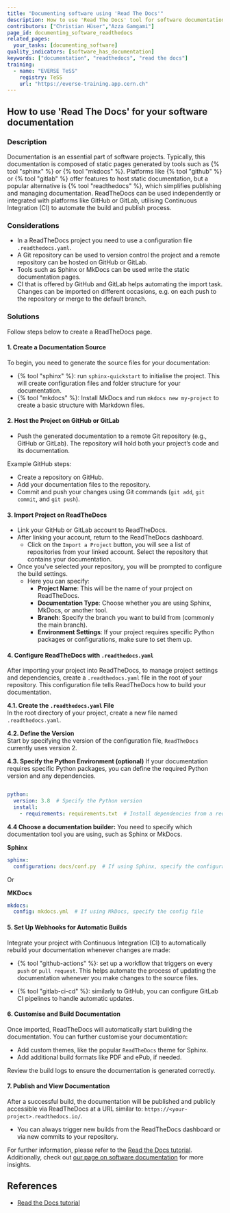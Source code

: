 ```yaml
---
title: "Documenting software using 'Read The Docs'"
description: How to use 'Read The Docs' tool for software documentation?
contributors: ["Christian Hüser","Azza Gamgami"]
page_id: documenting_software_readthedocs
related_pages:
  your_tasks: [documenting_software]
quality_indicators: [software_has_documentation]
keywords: ["documentation", "readthedocs", "read the docs"]
training:
  - name: "EVERSE TeSS"
    registry: TeSS
    url: "https://everse-training.app.cern.ch"
---
```


## How to use 'Read The Docs' for your software documentation
 
### Description

Documentation is an essential part of software projects. Typically, this documentation is composed of static pages generated by tools such as {% tool "sphinx" %} or {% tool "mkdocs" %}. Platforms like {% tool "github" %} or {% tool "gitlab" %} offer features to host static documentation, but a popular alternative is {% tool "readthedocs" %}, which simplifies publishing and managing documentation. ReadTheDocs can be used independently or integrated with platforms like GitHub or GitLab, utilising Continuous Integration (CI) to automate the build and publish process.

### Considerations

- In a ReadTheDocs project you need to use a configuration file `.readthedocs.yaml`.
- A Git repository can be used to version control the project and a remote repository can be hosted on GitHub or GitLab.
- Tools such as Sphinx or MkDocs can be used write the static documentation pages.
- CI that is offered by GitHub and GitLab helps automating the import task. Changes can be imported on different occasions, e.g. on each push to the repository or merge to the default branch.

### Solutions

Follow steps below to create a ReadTheDocs page.

#### 1. Create a Documentation Source

To begin, you need to generate the source files for your documentation:

* {% tool "sphinx" %}: run `sphinx-quickstart` to initialise the project. This will create configuration files and folder structure for your documentation.
* {% tool "mkdocs" %}: Install MkDocs and run `mkdocs new my-project` to create a basic structure with Markdown files.

#### 2. Host the Project on GitHub or GitLab

* Push the generated documentation to a remote Git repository (e.g., GitHub or GitLab). The repository will hold both your project’s code and its documentation.

Example GitHub steps:

* Create a repository on GitHub.
* Add your documentation files to the repository.
* Commit and push your changes using Git commands (`git add`, `git commit`, and `git push`).

#### 3. Import Project on ReadTheDocs

* Link your GitHub or GitLab account to ReadTheDocs.
* After linking your account, return to the ReadTheDocs dashboard.
   * Click on the `Import a Project` button, you will see a list of repositories from your linked account. Select the repository that contains your documentation.
* Once you've selected your repository, you will be prompted to configure the build settings.
   * Here you can specify:
     - **Project Name**: This will be the name of your project on ReadTheDocs.
     - **Documentation Type**: Choose whether you are using Sphinx, MkDocs, or another tool.
     - **Branch**: Specify the branch you want to build from (commonly the main branch).
     - **Environment Settings**: If your project requires specific Python packages or configurations, make sure to set them up.

#### 4. Configure ReadTheDocs with `.readthedocs.yaml`

After importing your project into ReadTheDocs, to manage project settings and dependencies, create a `.readthedocs.yaml` file in the root of your repository. This configuration file tells ReadTheDocs how to build your documentation. 

**4.1. Create the `.readthedocs.yaml` File**  
In the root directory of your project, create a new file named `.readthedocs.yaml`.

**4.2. Define the Version**  
Start by specifying the version of the configuration file, `ReadTheDocs` currently uses version 2.  

**4.3. Specify the Python Environment (optional)**
If your documentation requires specific Python packages, you can define the required Python version and any dependencies.

```yaml

python:
  version: 3.8  # Specify the Python version
  install:
    - requirements: requirements.txt  # Install dependencies from a requirements file

 ```

 **4.4 Choose a documentation builder:**
You need to specify which documentation tool you are using, such as Sphinx or MkDocs.

**Sphinx**

```yaml
sphinx:
  configuration: docs/conf.py  # If using Sphinx, specify the configuration file path
```

Or 

**MKDocs**

```yaml
mkdocs:
  config: mkdocs.yml  # If using MkDocs, specify the config file
```


#### 5. Set Up Webhooks for Automatic Builds

Integrate your project with Continuous Integration (CI) to automatically rebuild your documentation whenever changes are made:

* {% tool "github-actions" %}: set up a workflow that triggers on every `push` or `pull request`. This helps automate the process of updating the documentation whenever you make changes to the source files.
  
* {% tool "gitlab-ci-cd" %}: similarly to GitHub, you can configure GitLab CI pipelines to handle automatic updates.

#### 6. Customise and Build Documentation

Once imported, ReadTheDocs will automatically start building the documentation. You can further customise your documentation:

* Add custom themes, like the popular `ReadTheDocs` theme for Sphinx.
* Add additional build formats like PDF and ePub, if needed.

Review the build logs to ensure the documentation is generated correctly.

#### 7. Publish and View Documentation

After a successful build, the documentation will be published and publicly accessible via ReadTheDocs at a URL similar to: `https://<your-project>.readthedocs.io/`.

* You can always trigger new builds from the ReadTheDocs dashboard or via new commits to your repository.

For further information, please refer to the [Read the Docs tutorial](https://docs.readthedocs.io/en/stable/tutorial/index.html). Additionally, check out [our page on software documentation](documenting_software) for more insights.

## References
* [Read the Docs tutorial](https://docs.readthedocs.io/en/stable/tutorial/index.html)
